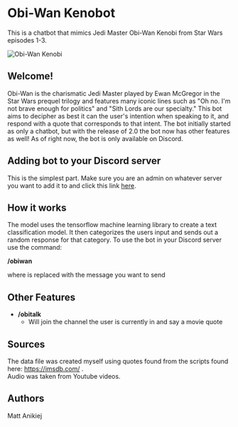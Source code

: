 # Obi-Wan Kenobot
This is a chatbot that mimics Jedi Master Obi-Wan Kenobi from Star Wars episodes 1-3.

![Obi-Wan Kenobi](https://www.tvinsider.com/wp-content/uploads/2021/12/BOBA_FETT_STAR_WARS_5-1014x570.jpg)

## Welcome!
Obi-Wan is the charismatic Jedi Master played by Ewan McGregor in the Star Wars prequel trilogy and features many iconic
lines such as "Oh no. I'm not brave enough for politics" and "Sith Lords are our specialty." This bot aims to decipher 
as best it can the user's intention when speaking to it, and respond with a quote that corresponds to that intent. The 
bot initially started as only a chatbot, but with the release of 2.0 the bot now has other features as well! As of right 
now, the bot is only available on Discord.

## Adding bot to your Discord server
This is the simplest part. Make sure you are an admin on whatever server you want to add it to and click this link
[here](https://discord.com/api/oauth2/authorize?client_id=956584753874743368&permissions=414464609344&scope=bot).

## How it works
The model uses the tensorflow machine learning library to create a text classification model. It then categorizes the
users input and sends out a random response for that category. To use the bot in your Discord server use the command: 
   
__/obiwan <message>__  

where <message> is replaced with the message you want to send

## Other Features
* __/obitalk__
  * Will join the channel the user is currently in and say a movie quote

## Sources
The data file was created myself using quotes found from the scripts found here: https://imsdb.com/ .   
Audio was taken from Youtube videos.

## Authors
Matt Anikiej